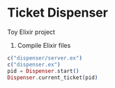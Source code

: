 # Ticket Dispenser

Toy Elixir project

1. Compile Elixir files

```elixir
c("dispenser/server.ex")
c("dispenser.ex")
pid = Dispenser.start()
Dispenser.current_ticket(pid)
```
